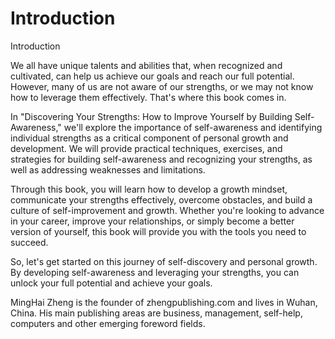 # Introduction

Introduction

We all have unique talents and abilities that, when recognized and cultivated, can help us achieve our goals and reach our full potential. However, many of us are not aware of our strengths, or we may not know how to leverage them effectively. That's where this book comes in.

In "Discovering Your Strengths: How to Improve Yourself by Building Self-Awareness," we'll explore the importance of self-awareness and identifying individual strengths as a critical component of personal growth and development. We will provide practical techniques, exercises, and strategies for building self-awareness and recognizing your strengths, as well as addressing weaknesses and limitations.

Through this book, you will learn how to develop a growth mindset, communicate your strengths effectively, overcome obstacles, and build a culture of self-improvement and growth. Whether you're looking to advance in your career, improve your relationships, or simply become a better version of yourself, this book will provide you with the tools you need to succeed.

So, let's get started on this journey of self-discovery and personal growth. By developing self-awareness and leveraging your strengths, you can unlock your full potential and achieve your goals.


MingHai Zheng is the founder of zhengpublishing.com and lives in Wuhan, China. His main publishing areas are business, management, self-help, computers and other emerging foreword fields.
